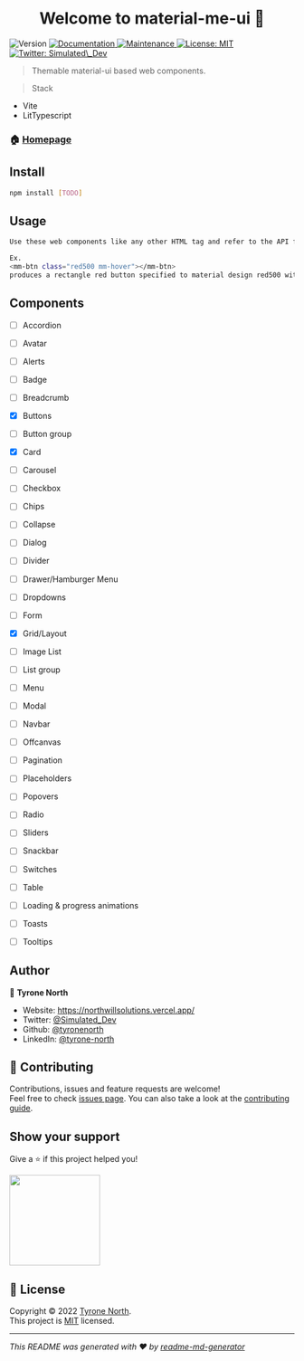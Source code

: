 <h1 align="center">Welcome to material-me-ui 👋</h1>
<p>
  <img alt="Version" src="https://img.shields.io/badge/version-0.0.1-blue.svg?cacheSeconds=2592000" />
  <a href="https://github.com/tyronenorth/material-me-ui#readme" target="_blank">
    <img alt="Documentation" src="https://img.shields.io/badge/documentation-yes-brightgreen.svg" />
  </a>
  <a href="https://github.com/tyronenorth/material-me-ui/graphs/commit-activity" target="_blank">
    <img alt="Maintenance" src="https://img.shields.io/badge/Maintained%3F-yes-green.svg" />
  </a>
  <a href="https://github.com/tyronenorth/material-me-ui/blob/master/LICENSE" target="_blank">
    <img alt="License: MIT" src="https://img.shields.io/github/license/tyronenorth/material-me-ui" />
  </a>
  <a href="https://twitter.com/Simulated\_Dev" target="_blank">
    <img alt="Twitter: Simulated\_Dev" src="https://img.shields.io/twitter/follow/Simulated_Dev.svg?style=social" />
  </a>
</p>

> Themable material-ui based web components.

> Stack
* Vite
* LitTypescript


### 🏠 [Homepage](https://github.com/tyronenorth/material-me-ui)

## Install

```sh
npm install [TODO]
```

## Usage

```sh
Use these web components like any other HTML tag and refer to the API for more details on usage.

Ex.
<mm-btn class="red500 mm-hover"></mm-btn>
produces a rectangle red button specified to material design red500 with hover state. 
```

## Components

* [ ] Accordion
* [ ] Avatar
* [ ] Alerts
* [ ] Badge
* [ ] Breadcrumb
* [x] Buttons
* [ ] Button group
* [x] Card
* [ ] Carousel
* [ ] Checkbox
* [ ] Chips
* [ ] Collapse
* [ ] Dialog
* [ ] Divider
* [ ] Drawer/Hamburger Menu
* [ ] Dropdowns
* [ ] Form
* [x] Grid/Layout
* [ ] Image List
* [ ] List group
* [ ] Menu
* [ ] Modal
* [ ] Navbar
* [ ] Offcanvas
* [ ] Pagination
* [ ] Placeholders
* [ ] Popovers
* [ ] Radio
* [ ] Sliders
* [ ] Snackbar
* [ ] Switches 
* [ ] Table
* [ ] Loading & progress animations
* [ ] Toasts
* [ ] Tooltips




## Author

👤 **Tyrone North**

* Website: https://northwillsolutions.vercel.app/
* Twitter: [@Simulated\_Dev](https://twitter.com/Simulated\_Dev)
* Github: [@tyronenorth](https://github.com/tyronenorth)
* LinkedIn: [@tyrone-north](https://linkedin.com/in/tyrone-north)

## 🤝 Contributing

Contributions, issues and feature requests are welcome!<br />Feel free to check [issues page](https://github.com/tyronenorth/material-me-ui/issues). You can also take a look at the [contributing guide](https://github.com/tyronenorth/material-me-ui/blob/master/CONTRIBUTING.md).

## Show your support

Give a ⭐️ if this project helped you!

<a href="https://www.patreon.com/SimulatedDev">
  <img src="https://c5.patreon.com/external/logo/become_a_patron_button@2x.png" width="160">
</a>

## 📝 License

Copyright © 2022 [Tyrone North](https://github.com/tyronenorth).<br />
This project is [MIT](https://github.com/tyronenorth/material-me-ui/blob/master/LICENSE) licensed.

***
_This README was generated with ❤️ by [readme-md-generator](https://github.com/kefranabg/readme-md-generator)_